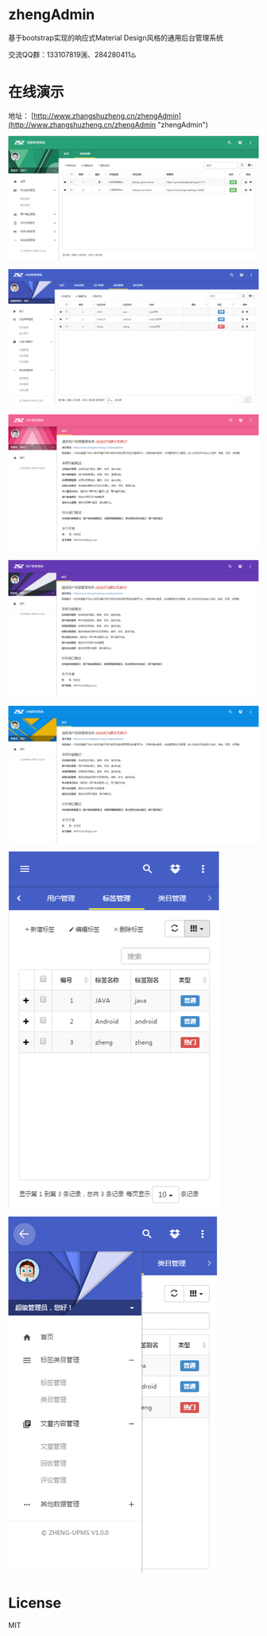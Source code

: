 # zhengAdmin

基于bootstrap实现的响应式Material Design风格的通用后台管理系统

交流QQ群：133107819🈵、284280411♨️

# 在线演示

地址： [http://www.zhangshuzheng.cn/zhengAdmin](http://www.zhangshuzheng.cn/zhengAdmin "zhengAdmin")


![预览效果图](images/zheng-upms-theme.png)

![预览效果图](images/zheng-cms-theme.png)

![预览效果图](images/zheng-pay-theme.png)

![预览效果图](images/zheng-ucenter-theme.png)

![预览效果图](images/zheng-oss-theme.png)

![预览效果图](images/zheng-cms-theme-m1.png)

![预览效果图](images/zheng-cms-theme-m2.png)

# License
  MIT

